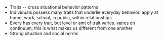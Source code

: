 * Traits -- cross situational behavior patterns
* Individuals possess many traits that underlie everyday behavior. apply at home, work, school, in public, within relationships
* Every has every trait, but level or amt of trait varies. vaires on continuum, this is what makes us different from one another
* Strong situation and social norms